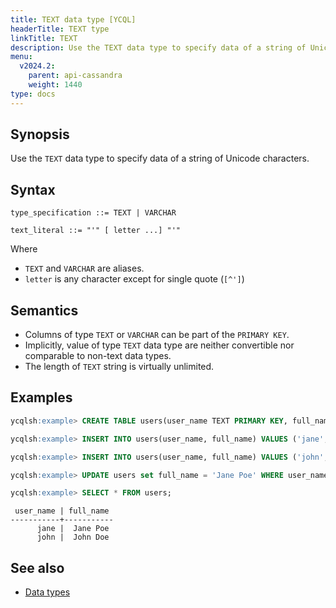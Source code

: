 ```yaml
---
title: TEXT data type [YCQL]
headerTitle: TEXT type
linkTitle: TEXT
description: Use the TEXT data type to specify data of a string of Unicode characters.
menu:
  v2024.2:
    parent: api-cassandra
    weight: 1440
type: docs
---
```


## Synopsis

Use the `TEXT` data type to specify data of a string of Unicode characters.

## Syntax

```
type_specification ::= TEXT | VARCHAR

text_literal ::= "'" [ letter ...] "'"
```

Where

- `TEXT` and `VARCHAR` are aliases.
- `letter` is any character except for single quote (`[^']`)

## Semantics

- Columns of type `TEXT` or `VARCHAR` can be part of the `PRIMARY KEY`.
- Implicitly, value of type `TEXT` data type are neither convertible nor comparable to non-text data types.
- The length of `TEXT` string is virtually unlimited.

## Examples

```sql
ycqlsh:example> CREATE TABLE users(user_name TEXT PRIMARY KEY, full_name VARCHAR);
```

```sql
ycqlsh:example> INSERT INTO users(user_name, full_name) VALUES ('jane', 'Jane Doe');
```

```sql
ycqlsh:example> INSERT INTO users(user_name, full_name) VALUES ('john', 'John Doe');
```

```sql
ycqlsh:example> UPDATE users set full_name = 'Jane Poe' WHERE user_name = 'jane';
```

```sql
ycqlsh:example> SELECT * FROM users;
```

```
 user_name | full_name
-----------+-----------
      jane |  Jane Poe
      john |  John Doe
```

## See also

- [Data types](..#data-types)
